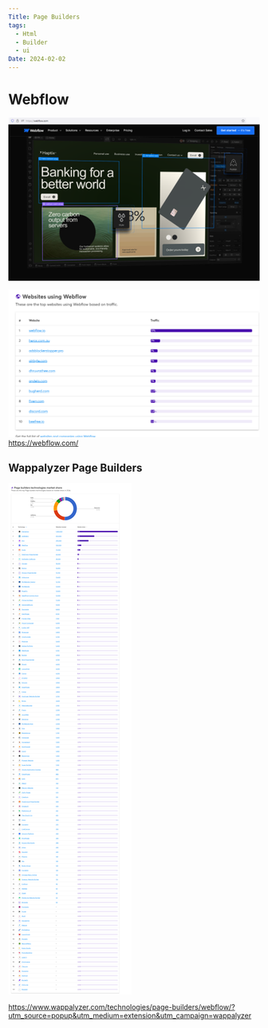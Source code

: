 ```yaml
---
Title: Page Builders
tags:
  - Html
  - Builder
  - ui
Date: 2024-02-02
---
```


# Webflow
![](../_asset/Pasted%20image%2020240202110847.png)

![](../_asset/Pasted%20image%2020240202110643.png)
https://webflow.com/

## Wappalyzer Page Builders 

![](../_asset/Pasted%20image%2020240202110729.png)

https://www.wappalyzer.com/technologies/page-builders/webflow/?utm_source=popup&utm_medium=extension&utm_campaign=wappalyzer